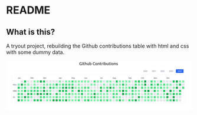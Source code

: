 # README

## What is this?

A tryout project, rebuilding the Github contributions table with html and css with some dummy data.

![screenshot](screenshot.png)
